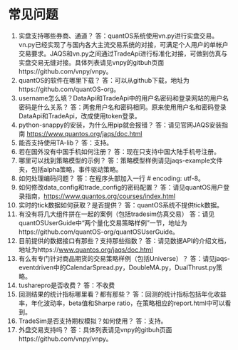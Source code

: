 ﻿# 常见问题

1. 实盘支持哪些券商、通道？
	答：quantOS系统使用vn.py进行实盘交易。vn.py已经实现了与国内各大主流交易系统的对接，可满足个人用户的单帐户交易要求。JAQS和vn.py之间通过TradeApi进行标准化对接，可做到仿真与实盘交易无缝对接。具体列表请见vnpy的gitbuh页面https://github.com/vnpy/vnpy。
2. quantOS的软件在哪里下载？
	答：可以从github下载，地址为https://github.com/quantOS-org。
3. username怎么填？DataApi和TradeApi中的用户名密码和登录网站的用户名密码是什么关系？
	答：两套用户名和密码相同。原来使用用户名和密码登录DataApi和TradeApi，改成使用token登录。
4. python-snappy的安装，为什么用pip就会报错？
	答：请见官网JAQS安装指南 https://www.quantos.org/jaqs/doc.html
5. 能否支持使用TA-lib？
	答：支持。
6. 若在国外没有中国手机如何注册？
	答：现在只支持中国大陆手机号注册。
7. 哪里可以找到策略模型的示例？
	答：策略模型样例请见jaqs-example文件夹，包括alpha策略，事件驱动策略。
8. 如何处理编码问题？
	答：在程序头部加入一行 # encoding: utf-8。
9. 如何修改data_config和trade_config的密码配置？
	答：请见quantOS用户登录指南，https://www.quantos.org/courses/index.html
10. 实时的tick数据如何获取？是否提供？
	答：quantOS系统不提供tick数据。
11. 有没有将几大组件拼在一起的案例（包括tradesim仿真交易）
	答：请见quantOSUserGuide中“两个量化交易策略样例”一节，地址为https://github.com/quantOS-org/quantOSUserGuide。
12. 目前提供的数据接口有那些？支持那些指数？
	答：请见数据API的介绍文档，地址为https://www.quantos.org/jaqs/doc.html
13. 有么有专门针对商品期货的交易策略样例（包括Universe）？
	答：请见jaqs-eventdriven中的CalendarSpread.py，DoubleMA.py，DualThrust.py策略。
14. tusharepro是否收费？
	答：不收费
15. 回测结果的统计指标哪里看？都有那些？
	答：回测的统计指标包括年化收益率，年化波动率，beta值和Sharpe ratio，在策略相应的report.html中可以看到。
16. TradeSim是否支持期权模拟？如何使用？
	答：支持。
17. 外盘交易支持吗？
	答：具体列表请见vnpy的gitbuh页面https://github.com/vnpy/vnpy。